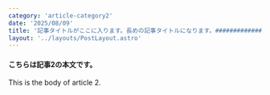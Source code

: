```yaml
---
category: 'article-category2'
date: '2025/08/09'
title: '記事タイトルがここに入ります。長めの記事タイトルになります。#####################################################################'
layout: '../layouts/PostLayout.astro'
---
```


#### こちらは記事2の本文です。

This is the body of article 2.
